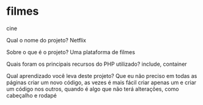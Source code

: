 # filmes
cine

Qual o nome do projeto?
Netflix

Sobre o que é o projeto?
Uma plataforma de filmes

Quais foram os principais recursos do PHP utilizado?
include, container

Qual aprendizado você leva deste projeto?
Que eu não preciso em todas as páginas criar um novo código, as vezes é mais fácil criar apenas um e criar um código nos outros, quando é algo que não terá alterações, como cabeçalho e rodapé
